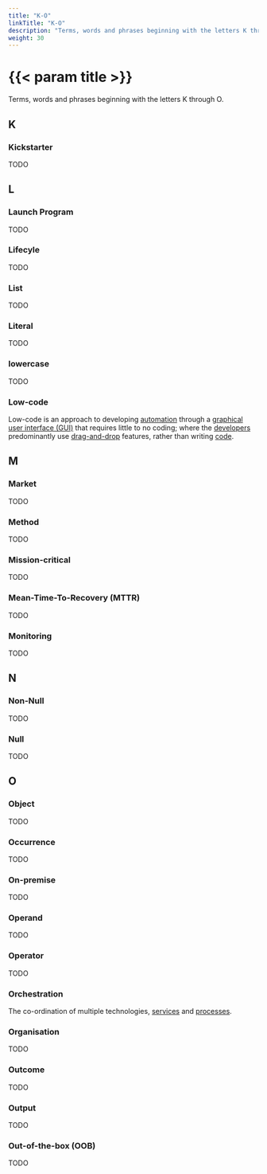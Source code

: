 ```yaml
---
title: "K-O"
linkTitle: "K-O"
description: "Terms, words and phrases beginning with the letters K through O."
weight: 30
---
```


# {{< param title >}}

Terms, words and phrases beginning with the letters K through O.

## K

### Kickstarter

TODO

## L

### Launch Program

TODO

### Lifecyle

TODO

### List

TODO

### Literal

TODO

### lowercase

TODO

### Low-code

Low-code is an approach to developing [automation](TODO) through a [graphical user interface (GUI)](TODO) that requires little to no coding; where the [developers](TODO) predominantly use [drag-and-drop](TODO) features, rather than writing [code](TODO).

## M

### Market

TODO

### Method

TODO

### Mission-critical

TODO

### Mean-Time-To-Recovery (MTTR)

TODO

### Monitoring

TODO

## N

### Non-Null

TODO

### Null

TODO

## O

### Object

TODO

### Occurrence

TODO

### On-premise

TODO

### Operand

TODO

### Operator

TODO

### Orchestration

The co-ordination of multiple technologies, [services](TODO) and [processes](TODO).

### Organisation

TODO

### Outcome

TODO

### Output

TODO

### Out-of-the-box (OOB)

TODO
